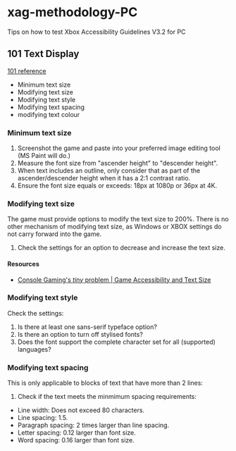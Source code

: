 # xag-methodology-PC
Tips on how to test Xbox Accessibility Guidelines V3.2 for PC


## 101 Text Display
[101 reference](https://learn.microsoft.com/en-us/gaming/accessibility/xbox-accessibility-guidelines/101)

* Minimum text size
* Modifying text size
* Modifying text style
* Modifying text spacing
* modifying text colour

### Minimum text size
1. Screenshot the game and paste into your preferred image editing tool (MS Paint will do.)
2. Measure the font size from "ascender height" to "descender height".
3. When text includes an outline, only consider that as part of the ascender/descender height when it has a 2:1 contrast ratio.
4. Ensure the font size equals or exceeds: 18px at 1080p or 36px at 4K.

### Modifying text size
The game must provide options to modify the text size to 200%. There is no other mechanism of modifying text size, as Windows or XBOX settings do not carry forward into the game.

1. Check the settings for an option to decrease and increase the text size.

#### Resources
* [Console Gaming's *tiny* problem | Game Accessibility and Text Size](https://www.youtube.com/watch?v=mq5gEpz9P28&list=PLvyKeArozBjeaIr3IaHpcPF4Ad1L7Q4-o&index=5)

### Modifying text style
Check the settings:
1. Is there at least one sans-serif typeface option?
2. Is there an option to turn off stylised fonts?
3. Does the font support the complete character set for all (supported) languages?

### Modifying text spacing
This is only applicable to blocks of text that have more than 2 lines:
1. Check if the text meets the minmimum spacing requirements:
  - Line width: Does not exceed 80 characters.
  - Line spacing: 1.5.
  - Paragraph spacing: 2 times larger than line spacing.
  - Letter spacing: 0.12 larger than font size.
  - Word spacing: 0.16 larger than font size.


